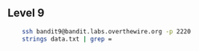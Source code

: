 
## Level 9 ##

```bash
	ssh bandit9@bandit.labs.overthewire.org -p 2220
	strings data.txt | grep =
```